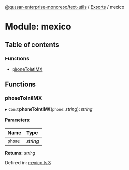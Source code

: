 [@quasar-enterprise-monorepo/text-utils](../README.md) / [Exports](../modules.md) / mexico

# Module: mexico

## Table of contents

### Functions

- [phoneToIntlMX](mexico.md#phonetointlmx)

## Functions

### phoneToIntlMX

▸ `Const`**phoneToIntlMX**(`phone`: *string*): *string*

#### Parameters:

Name | Type |
:------ | :------ |
`phone` | *string* |

**Returns:** *string*

Defined in: [mexico.ts:3](https://github.com/bloodf/quasar-enterprise-monorepo/blob/f0eae29/utils/text-utils/src/mexico.ts#L3)
